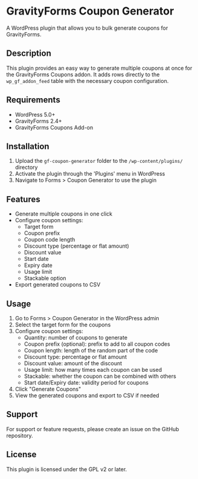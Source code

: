 # GravityForms Coupon Generator

A WordPress plugin that allows you to bulk generate coupons for GravityForms.

## Description

This plugin provides an easy way to generate multiple coupons at once for the GravityForms Coupons addon. It adds rows directly to the `wp_gf_addon_feed` table with the necessary coupon configuration.

## Requirements

- WordPress 5.0+
- GravityForms 2.4+
- GravityForms Coupons Add-on

## Installation

1. Upload the `gf-coupon-generator` folder to the `/wp-content/plugins/` directory
2. Activate the plugin through the 'Plugins' menu in WordPress
3. Navigate to Forms > Coupon Generator to use the plugin

## Features

- Generate multiple coupons in one click
- Configure coupon settings:
  - Target form
  - Coupon prefix
  - Coupon code length
  - Discount type (percentage or flat amount)
  - Discount value
  - Start date
  - Expiry date
  - Usage limit
  - Stackable option
- Export generated coupons to CSV

## Usage

1. Go to Forms > Coupon Generator in the WordPress admin
2. Select the target form for the coupons
3. Configure coupon settings:
   - Quantity: number of coupons to generate
   - Coupon prefix (optional): prefix to add to all coupon codes
   - Coupon length: length of the random part of the code
   - Discount type: percentage or flat amount
   - Discount value: amount of the discount
   - Usage limit: how many times each coupon can be used
   - Stackable: whether the coupon can be combined with others
   - Start date/Expiry date: validity period for coupons
4. Click "Generate Coupons"
5. View the generated coupons and export to CSV if needed

## Support

For support or feature requests, please create an issue on the GitHub repository.

## License

This plugin is licensed under the GPL v2 or later. 